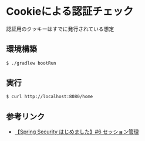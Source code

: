 # Cookieによる認証チェック
認証用のクッキーはすでに発行されている想定

## 環境構築
```bash
$ ./gradlew bootRun
```
## 実行
```bash
$ curl http://localhost:8080/home
```

## 参考リンク
- [【Spring Security はじめました】#6 セッション管理](https://b1tblog.com/2020/03/05/spring-security-6/)